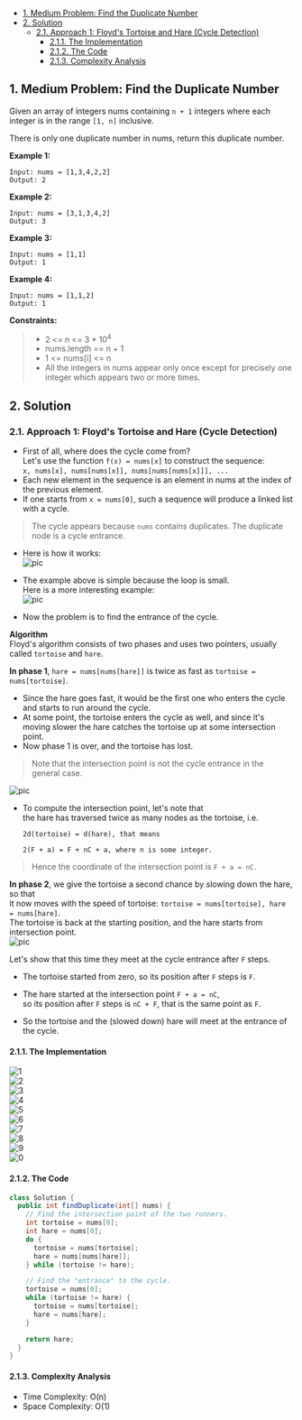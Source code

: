 <!-- TOC -->

- [1. Medium Problem: Find the Duplicate Number](#1-medium-problem-find-the-duplicate-number)
- [2. Solution](#2-solution)
  - [2.1. Approach 1: Floyd's Tortoise and Hare (Cycle Detection)](#21-approach-1-floyds-tortoise-and-hare-cycle-detection)
    - [2.1.1. The Implementation](#211-the-implementation)
    - [2.1.2. The Code](#212-the-code)
    - [2.1.3. Complexity Analysis](#213-complexity-analysis)

<!-- /TOC -->

## 1. Medium Problem: Find the Duplicate Number
Given an array of integers nums containing `n + 1` integers where each integer is in the range `[1, n]` inclusive.

There is only one duplicate number in nums, return this duplicate number.

**Example 1:**
```
Input: nums = [1,3,4,2,2]
Output: 2
```

**Example 2:**
```
Input: nums = [3,1,3,4,2]
Output: 3
```

**Example 3:**
```
Input: nums = [1,1]
Output: 1
```

**Example 4:**
```
Input: nums = [1,1,2]
Output: 1
```

**Constraints:**

>- 2 <= n <= 3 * 10<sup>4</sup>  
>- nums.length == n + 1  
>- 1 <= nums[i] <= n  
>- All the integers in nums appear only once except for precisely one integer which appears two or more times.

## 2. Solution

### 2.1. Approach 1: Floyd's Tortoise and Hare (Cycle Detection)
- First of all, where does the cycle come from?  
  Let's use the function `f(x) = nums[x]` to construct the sequence:  
  `x, nums[x], nums[nums[x]], nums[nums[nums[x]]], ...`
- Each new element in the sequence is an element in nums at the index of the previous element.
- If one starts from `x = nums[0]`, such a sequence will produce a linked list with a cycle.

> The cycle appears because `nums` contains duplicates. The duplicate node is a cycle entrance.

- Here is how it works:  
  ![pic](../99.images/2020-11-26-10-52-28.png)

- The example above is simple because the loop is small.  
  Here is a more interesting example:  
  ![pic](../99.images/2020-11-26-10-53-17.png)

- Now the problem is to find the entrance of the cycle. 
  
**Algorithm**  
Floyd's algorithm consists of two phases and uses two pointers,  usually called `tortoise` and `hare`.  

**In phase 1**, `hare = nums[nums[hare]]` is twice as fast as `tortoise = nums[tortoise]`.  
- Since the hare goes fast, it would be the first one who enters the cycle and starts to run around the cycle.  
- At some point, the tortoise enters the cycle as well, and since it's moving slower the hare catches the tortoise up at some intersection point.  
- Now phase 1 is over, and the tortoise has lost. 

> Note that the intersection point is not the cycle entrance in the general case.  

![pic](../99.images/2020-11-26-11-05-23.png)  

- To compute the intersection point, let's note that  
  the hare has traversed twice as many nodes as the tortoise, i.e.  
  ```
  2d(tortoise) = d(hare), that means 

  2(F + a) = F + nC + a, where n is some integer.
  ```

> Hence the coordinate of the intersection point is `F + a = nC`.  

**In phase 2**, we give the tortoise a second chance by slowing down the hare, so that  
it now moves with the speed of tortoise: `tortoise = nums[tortoise], hare = nums[hare]`.  
The tortoise is back at the starting position, and the hare starts from intersection point.  
![pic](../99.images/2020-11-26-13-35-30.png)  

Let's show that this time they meet at the cycle entrance after `F` steps.  
- The tortoise started from zero, so its position after `F` steps is `F`.

- The hare started at the intersection point `F + a = nC`,  
  so its position after `F` steps is `nC + F`, that is the same point as `F`.

- So the tortoise and the (slowed down) hare will meet at the entrance of the cycle.

#### 2.1.1. The Implementation
![1](../99.images/2020-11-26-13-53-52.png)  
![2](../99.images/2020-11-26-13-54-36.png)  
![3](../99.images/2020-11-26-13-55-03.png)  
![4](../99.images/2020-11-26-13-55-42.png)  
![5](../99.images/2020-11-26-13-56-13.png)  
![6](../99.images/2020-11-26-13-56-41.png)  
![7](../99.images/2020-11-26-13-57-05.png)  
![8](../99.images/2020-11-26-13-57-38.png)  
![9](../99.images/2020-11-26-13-58-10.png)  
![0](../99.images/2020-11-26-13-58-45.png)

#### 2.1.2. The Code
```java
class Solution {
  public int findDuplicate(int[] nums) {
    // Find the intersection point of the two runners.
    int tortoise = nums[0];
    int hare = nums[0];
    do {
      tortoise = nums[tortoise];
      hare = nums[nums[hare]];
    } while (tortoise != hare);

    // Find the "entrance" to the cycle.
    tortoise = nums[0];
    while (tortoise != hare) {
      tortoise = nums[tortoise];
      hare = nums[hare];
    }

    return hare;
  }
}
```

#### 2.1.3. Complexity Analysis
- Time Complexity: O(n)
- Space Complexity: O(1)